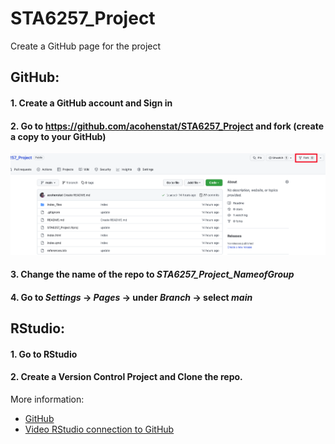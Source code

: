 # STA6257_Project

Create a GitHub page for the project

## GitHub:
#### 1. Create a GitHub account and Sign in
#### 2. Go to https://github.com/acohenstat/STA6257_Project and fork (create a copy to your GitHub)
![fork](fork.png)
#### 3. Change the name of the repo to *STA6257_Project_NameofGroup*
#### 4. Go to *Settings* -> *Pages* -> under *Branch* -> select *main*

## RStudio:
#### 1. Go to RStudio
#### 2. Create a Version Control Project and Clone the repo. 

More information:
- [GitHub](https://happygitwithr.com/index.html)
- [Video RStudio connection to GitHub](https://www.youtube.com/watch?v=MdmnE3AnkQE)
